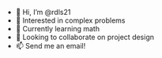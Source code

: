 - 👋 Hi, I’m @rdls21
- 👀 Interested in complex problems
- 🌱 Currently learning math
- 💞️ Looking to collaborate on project design
- 📫 Send me an email!

<!---
rdls21/rdls21 is a ✨ special ✨ repository because its `README.md` (this file) appears on your GitHub profile.
You can click the Preview link to take a look at your changes.
--->

